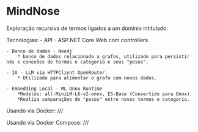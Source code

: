 # MindNose
Exploração recursiva de termos ligados a um dominio intitulado.

Tecnologias:
    - API - ASP.NET Core Web com controllers.

    - Banco de dados - Neo4j
        * banco de dados relacionado a grafos, utilizado para persistir nós e conexões de termos e categoria e seus "pesos".

    - IA - LLM via HTTPClient OpenRouter.
        * Utilizado para alimentar o grafo com novos dados.

    - Embedding Local - ML Onnx Runtime
        *Modelos: all-MiniLM-L6-v2-onnx, E5-Base (Convertido para Onnx).
        *Realiza comparações de "pesos" entre novos termos e categoria.

Usando via Docker:
///

Usando via Docker Compose:
///
